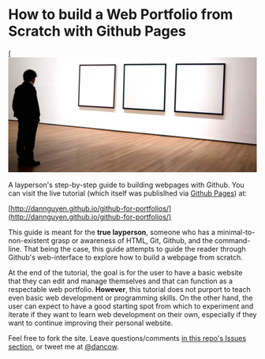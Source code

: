 # How to build a Web Portfolio from Scratch with Github Pages

<a href="http://dannguyen.github.io/github-for-portfolios">(![at the moma](/images/main-logo.jpg)</a>

A layperson's step-by-step guide to building webpages with Github. You can visit the live tutorial (which itself was publislhed via [Github Pages](https://pages.github.com/)) at:

[http://dannguyen.github.io/github-for-portfolios/](http://dannguyen.github.io/github-for-portfolios/)


This guide is meant for the __true layperson__, someone who has a minimal-to-non-existent grasp or awareness of HTML, Git, Github, and the command-line. That being the case, this guide attempts to guide the reader through Github's web-interface to explore how to build a webpage from scratch.

At the end of the tutorial, the goal is for the user to have a basic website that they can edit and manage themselves and that can function as a respectable web portfolio. __However__, this tutorial does not purport to teach even basic web development or programming skills. On the other hand, the user can expect to have a good starting spot from which to experiment and iterate if they want to learn web development on their own, especially if they want to continue improving their personal website.

Feel free to fork the site. Leave questions/comments [in this repo's Issues section](https://github.com/dannguyen/github-for-portfolios/issues), or tweet me at [@dancow](//twitter.com/dancow).



